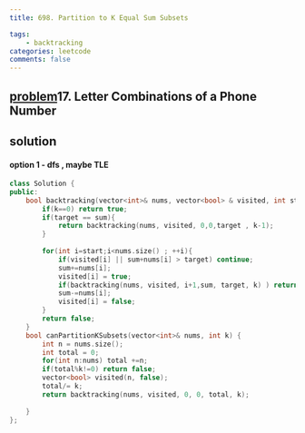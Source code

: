 ```yaml
---
title: 698. Partition to K Equal Sum Subsets

tags:  
    - backtracking
categories: leetcode
comments: false
---
```



## [problem](https://leetcode.com/problems/partition-to-k-equal-sum-subsets/)17. Letter Combinations of a Phone Number


## solution

#### option 1 - dfs , maybe TLE
```c++
class Solution {
public:
    bool backtracking(vector<int>& nums, vector<bool> & visited, int start, int sum, int target, int k){
        if(k==0) return true;
        if(target == sum){
            return backtracking(nums, visited, 0,0,target , k-1);
        }
        
        for(int i=start;i<nums.size() ; ++i){
            if(visited[i] || sum+nums[i] > target) continue;
            sum+=nums[i];
            visited[i] = true;
            if(backtracking(nums, visited, i+1,sum, target, k) ) return true;
            sum-=nums[i];
            visited[i] = false;
        }
        return false;
    }
    bool canPartitionKSubsets(vector<int>& nums, int k) {
        int n = nums.size();
        int total = 0;
        for(int n:nums) total +=n;
        if(total%k!=0) return false;
        vector<bool> visited(n, false);
        total/= k;
        return backtracking(nums, visited, 0, 0, total, k);
    
    }
};
```
